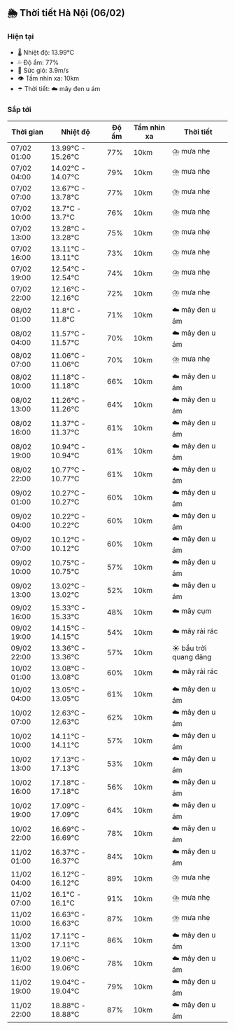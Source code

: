 ## 🌦️ Thời tiết Hà Nội (06/02)

### Hiện tại

- 🌡️ Nhiệt độ: 13.99℃
- 💦 Độ ẩm: 77%
- 💨 Sức gió: 3.9m/s
- 👁️ Tầm nhìn xa: 10km
- ☂️ Thời tiết: ☁️ mây đen u ám

### Sắp tới

| Thời gian | Nhiệt độ | Độ ẩm | Tầm nhìn xa | Thời tiết |
| --- | --- | --- | --- | --- |
| 07/02 01:00 | 13.99℃ - 15.26℃ | 77% | 10km | ⛈️ mưa nhẹ |
| 07/02 04:00 | 14.02℃ - 14.07℃ | 79% | 10km | ⛈️ mưa nhẹ |
| 07/02 07:00 | 13.67℃ - 13.78℃ | 77% | 10km | ⛈️ mưa nhẹ |
| 07/02 10:00 | 13.7℃ - 13.7℃ | 76% | 10km | ⛈️ mưa nhẹ |
| 07/02 13:00 | 13.28℃ - 13.28℃ | 75% | 10km | ⛈️ mưa nhẹ |
| 07/02 16:00 | 13.11℃ - 13.11℃ | 73% | 10km | ⛈️ mưa nhẹ |
| 07/02 19:00 | 12.54℃ - 12.54℃ | 74% | 10km | ⛈️ mưa nhẹ |
| 07/02 22:00 | 12.16℃ - 12.16℃ | 72% | 10km | ⛈️ mưa nhẹ |
| 08/02 01:00 | 11.8℃ - 11.8℃ | 71% | 10km | ☁️ mây đen u ám |
| 08/02 04:00 | 11.57℃ - 11.57℃ | 70% | 10km | ☁️ mây đen u ám |
| 08/02 07:00 | 11.06℃ - 11.06℃ | 70% | 10km | ⛈️ mưa nhẹ |
| 08/02 10:00 | 11.18℃ - 11.18℃ | 66% | 10km | ☁️ mây đen u ám |
| 08/02 13:00 | 11.26℃ - 11.26℃ | 64% | 10km | ☁️ mây đen u ám |
| 08/02 16:00 | 11.37℃ - 11.37℃ | 61% | 10km | ☁️ mây đen u ám |
| 08/02 19:00 | 10.94℃ - 10.94℃ | 61% | 10km | ☁️ mây đen u ám |
| 08/02 22:00 | 10.77℃ - 10.77℃ | 61% | 10km | ☁️ mây đen u ám |
| 09/02 01:00 | 10.27℃ - 10.27℃ | 60% | 10km | ☁️ mây đen u ám |
| 09/02 04:00 | 10.22℃ - 10.22℃ | 60% | 10km | ☁️ mây đen u ám |
| 09/02 07:00 | 10.12℃ - 10.12℃ | 60% | 10km | ☁️ mây đen u ám |
| 09/02 10:00 | 10.75℃ - 10.75℃ | 57% | 10km | ☁️ mây đen u ám |
| 09/02 13:00 | 13.02℃ - 13.02℃ | 52% | 10km | ☁️ mây đen u ám |
| 09/02 16:00 | 15.33℃ - 15.33℃ | 48% | 10km | ☁️ mây cụm |
| 09/02 19:00 | 14.15℃ - 14.15℃ | 54% | 10km | ☁️ mây rải rác |
| 09/02 22:00 | 13.36℃ - 13.36℃ | 57% | 10km | ☀️ bầu trời quang đãng |
| 10/02 01:00 | 13.08℃ - 13.08℃ | 60% | 10km | ☁️ mây rải rác |
| 10/02 04:00 | 13.05℃ - 13.05℃ | 61% | 10km | ☁️ mây đen u ám |
| 10/02 07:00 | 12.63℃ - 12.63℃ | 62% | 10km | ☁️ mây đen u ám |
| 10/02 10:00 | 14.11℃ - 14.11℃ | 57% | 10km | ☁️ mây đen u ám |
| 10/02 13:00 | 17.13℃ - 17.13℃ | 53% | 10km | ☁️ mây đen u ám |
| 10/02 16:00 | 17.18℃ - 17.18℃ | 56% | 10km | ☁️ mây đen u ám |
| 10/02 19:00 | 17.09℃ - 17.09℃ | 64% | 10km | ☁️ mây đen u ám |
| 10/02 22:00 | 16.69℃ - 16.69℃ | 78% | 10km | ☁️ mây đen u ám |
| 11/02 01:00 | 16.37℃ - 16.37℃ | 84% | 10km | ☁️ mây đen u ám |
| 11/02 04:00 | 16.12℃ - 16.12℃ | 89% | 10km | ⛈️ mưa nhẹ |
| 11/02 07:00 | 16.1℃ - 16.1℃ | 91% | 10km | ⛈️ mưa nhẹ |
| 11/02 10:00 | 16.63℃ - 16.63℃ | 87% | 10km | ⛈️ mưa nhẹ |
| 11/02 13:00 | 17.11℃ - 17.11℃ | 86% | 10km | ☁️ mây đen u ám |
| 11/02 16:00 | 19.06℃ - 19.06℃ | 78% | 10km | ☁️ mây đen u ám |
| 11/02 19:00 | 19.04℃ - 19.04℃ | 79% | 10km | ☁️ mây đen u ám |
| 11/02 22:00 | 18.88℃ - 18.88℃ | 87% | 10km | ☁️ mây đen u ám |
